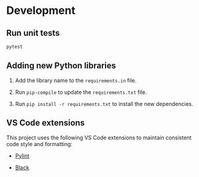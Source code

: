 # Development

## Run unit tests

```bash
pytest
```

## Adding new Python libraries

1. Add the library name to the `requirements.in` file.

1. Run `pip-compile` to update the `requirements.txt` file.

1. Run `pip install -r requirements.txt` to install the new dependencies.

## VS Code extensions

This project uses the following VS Code extensions to maintain consistent code style and formatting:

* [Pylint](https://marketplace.visualstudio.com/items?itemName=ms-python.pylint)

* [Black](https://marketplace.visualstudio.com/items?itemName=ms-python.black-formatter)
